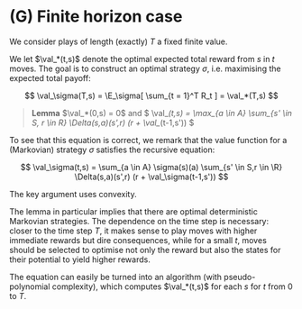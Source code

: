 # (G) Finite horizon case

We consider plays of length (exactly) $T$ a fixed finite value.

We let $\val_*(t,s)$ denote the optimal expected total reward from $s$ in $t$ moves.
The goal is to construct an optimal strategy $\sigma$, i.e. maximising the expected total payoff:

$$
\val_\sigma(T,s) = \E_\sigma[ \sum_{t = 1}^T R_t ] = \val_*(T,s)
$$

> **Lemma** $\val_*(0,s) = 0$ and 
$
\val_*(t,s) = \max_{a \in A} \sum_{s' \in S, r \in R} \Delta(s,a)(s',r) (r + \val_*(t-1,s'))
$

To see that this equation is correct, we remark that the value function for a (Markovian) strategy $\sigma$ satisfies the recursive equation:

$$
\val_\sigma(t,s) = \sum_{a \in A} \sigma(s)(a) \sum_{s' \in S,r \in \R} \Delta(s,a)(s',r) (r + \val_\sigma(t-1,s'))
$$

The key argument uses convexity.

The lemma in particular implies that there are optimal deterministic Markovian strategies. 
The dependence on the time step is necessary: closer to the time step $T$, it makes sense to play moves with higher immediate rewards but dire consequences,
while for a small $t$, moves should be selected to optimise not only the reward but also the states for their potential to yield higher rewards.

The equation can easily be turned into an algorithm (with pseudo-polynomial complexity), which computes $\val_*(t,s)$ for each $s$ for $t$ from $0$ to $T$. 
